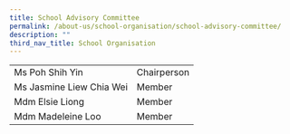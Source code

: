 ```yaml
---
title: School Advisory Committee
permalink: /about-us/school-organisation/school-advisory-committee/
description: ""
third_nav_title: School Organisation
---
```

<table>
<tbody>
<tr>
<td>Ms Poh Shih Yin</td>
<td>Chairperson</td>
</tr>
<tr>
<td>Ms Jasmine Liew Chia Wei</td>
<td>Member</td>
</tr>
<tr>
<td>Mdm Elsie Liong</td>
<td>Member</td>
</tr>
<tr>
<td>Mdm Madeleine Loo</td>
<td>Member</td>
</tr>
</tbody>
</table>